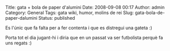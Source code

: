 Title: gata + bola de paper d'alumini
Date: 2008-09-08 00:17
Author: admin
Category: General
Tags: gata wiki, humor, molins de rei
Slug: gata-bola-de-paper-dalumini
Status: published

Es l'únic que fa falta per a fer contenta i que es distregui una gateta :)

Porta tot el dia jugant-hi i diria que en un passat va ser futbolista perquè fa uns regats :)
